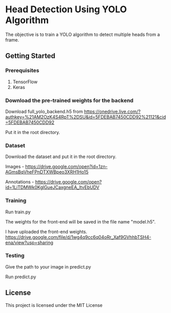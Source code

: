 # Head Detection Using YOLO Algorithm
The objective is to train a YOLO algorithm to detect multiple heads from a frame.

## Getting Started
### Prerequisites
1. TensorFlow
2. Keras

### Download the pre-trained weights for the backend
Download full_yolo_backend.h5 from https://onedrive.live.com/?authkey=%21AM2OzK4S4RpT%2DSU&id=5FDEBAB7450CDD92%21121&cid=5FDEBAB7450CDD92

Put it in the root directory.
### Dataset
 Download the dataset and put it in the root directory.
 
 Images      - https://drive.google.com/open?id=1zn-AGmsBqVheFPnDTXWBpeo3XRH1Ho15
 
 Annotations - https://drive.google.com/open?id=1LiTDMWk0KglGueJCaxgneEA_ltvEbUDV
 
### Training
Run train.py

The weights for the front-end will be saved in the file name "model.h5".

I have uploaded the front-end weights.
https://drive.google.com/file/d/1wg4q9cc6q04oRr_Xaf9GVhhbTSH4-ena/view?usp=sharing


### Testing
Give the path to your image in predict.py

Run predict.py

## License
This project is licensed under the MIT License 

